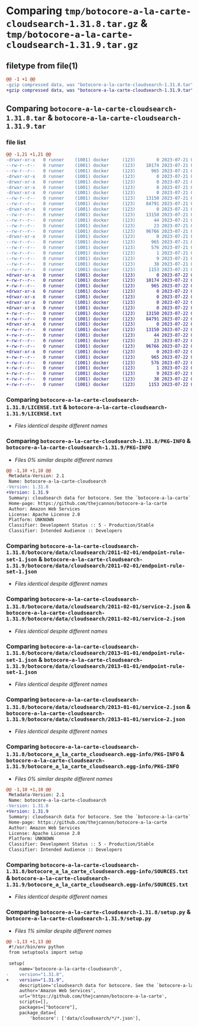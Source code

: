 # Comparing `tmp/botocore-a-la-carte-cloudsearch-1.31.8.tar.gz` & `tmp/botocore-a-la-carte-cloudsearch-1.31.9.tar.gz`

## filetype from file(1)

```diff
@@ -1 +1 @@
-gzip compressed data, was "botocore-a-la-carte-cloudsearch-1.31.8.tar", last modified: Fri Jul 21 01:21:12 2023, max compression
+gzip compressed data, was "botocore-a-la-carte-cloudsearch-1.31.9.tar", last modified: Sat Jul 22 01:20:15 2023, max compression
```

## Comparing `botocore-a-la-carte-cloudsearch-1.31.8.tar` & `botocore-a-la-carte-cloudsearch-1.31.9.tar`

### file list

```diff
@@ -1,21 +1,21 @@
-drwxr-xr-x   0 runner    (1001) docker     (123)        0 2023-07-21 01:21:12.606767 botocore-a-la-carte-cloudsearch-1.31.8/
--rw-r--r--   0 runner    (1001) docker     (123)    10174 2023-07-21 01:21:12.000000 botocore-a-la-carte-cloudsearch-1.31.8/LICENSE.txt
--rw-r--r--   0 runner    (1001) docker     (123)      965 2023-07-21 01:21:12.606767 botocore-a-la-carte-cloudsearch-1.31.8/PKG-INFO
-drwxr-xr-x   0 runner    (1001) docker     (123)        0 2023-07-21 01:21:12.606767 botocore-a-la-carte-cloudsearch-1.31.8/botocore/
-drwxr-xr-x   0 runner    (1001) docker     (123)        0 2023-07-21 01:21:12.606767 botocore-a-la-carte-cloudsearch-1.31.8/botocore/data/
-drwxr-xr-x   0 runner    (1001) docker     (123)        0 2023-07-21 01:21:12.606767 botocore-a-la-carte-cloudsearch-1.31.8/botocore/data/cloudsearch/
-drwxr-xr-x   0 runner    (1001) docker     (123)        0 2023-07-21 01:21:12.606767 botocore-a-la-carte-cloudsearch-1.31.8/botocore/data/cloudsearch/2011-02-01/
--rw-r--r--   0 runner    (1001) docker     (123)    13150 2023-07-21 01:21:06.000000 botocore-a-la-carte-cloudsearch-1.31.8/botocore/data/cloudsearch/2011-02-01/endpoint-rule-set-1.json
--rw-r--r--   0 runner    (1001) docker     (123)    84791 2023-07-21 01:21:06.000000 botocore-a-la-carte-cloudsearch-1.31.8/botocore/data/cloudsearch/2011-02-01/service-2.json
-drwxr-xr-x   0 runner    (1001) docker     (123)        0 2023-07-21 01:21:12.606767 botocore-a-la-carte-cloudsearch-1.31.8/botocore/data/cloudsearch/2013-01-01/
--rw-r--r--   0 runner    (1001) docker     (123)    13150 2023-07-21 01:21:06.000000 botocore-a-la-carte-cloudsearch-1.31.8/botocore/data/cloudsearch/2013-01-01/endpoint-rule-set-1.json
--rw-r--r--   0 runner    (1001) docker     (123)       44 2023-07-21 01:21:06.000000 botocore-a-la-carte-cloudsearch-1.31.8/botocore/data/cloudsearch/2013-01-01/examples-1.json
--rw-r--r--   0 runner    (1001) docker     (123)       23 2023-07-21 01:21:06.000000 botocore-a-la-carte-cloudsearch-1.31.8/botocore/data/cloudsearch/2013-01-01/paginators-1.json
--rw-r--r--   0 runner    (1001) docker     (123)    96766 2023-07-21 01:21:06.000000 botocore-a-la-carte-cloudsearch-1.31.8/botocore/data/cloudsearch/2013-01-01/service-2.json
-drwxr-xr-x   0 runner    (1001) docker     (123)        0 2023-07-21 01:21:12.606767 botocore-a-la-carte-cloudsearch-1.31.8/botocore_a_la_carte_cloudsearch.egg-info/
--rw-r--r--   0 runner    (1001) docker     (123)      965 2023-07-21 01:21:12.000000 botocore-a-la-carte-cloudsearch-1.31.8/botocore_a_la_carte_cloudsearch.egg-info/PKG-INFO
--rw-r--r--   0 runner    (1001) docker     (123)      576 2023-07-21 01:21:12.000000 botocore-a-la-carte-cloudsearch-1.31.8/botocore_a_la_carte_cloudsearch.egg-info/SOURCES.txt
--rw-r--r--   0 runner    (1001) docker     (123)        1 2023-07-21 01:21:12.000000 botocore-a-la-carte-cloudsearch-1.31.8/botocore_a_la_carte_cloudsearch.egg-info/dependency_links.txt
--rw-r--r--   0 runner    (1001) docker     (123)        9 2023-07-21 01:21:12.000000 botocore-a-la-carte-cloudsearch-1.31.8/botocore_a_la_carte_cloudsearch.egg-info/top_level.txt
--rw-r--r--   0 runner    (1001) docker     (123)       38 2023-07-21 01:21:12.606767 botocore-a-la-carte-cloudsearch-1.31.8/setup.cfg
--rw-r--r--   0 runner    (1001) docker     (123)     1153 2023-07-21 01:21:12.000000 botocore-a-la-carte-cloudsearch-1.31.8/setup.py
+drwxr-xr-x   0 runner    (1001) docker     (123)        0 2023-07-22 01:20:15.884767 botocore-a-la-carte-cloudsearch-1.31.9/
+-rw-r--r--   0 runner    (1001) docker     (123)    10174 2023-07-22 01:20:15.000000 botocore-a-la-carte-cloudsearch-1.31.9/LICENSE.txt
+-rw-r--r--   0 runner    (1001) docker     (123)      965 2023-07-22 01:20:15.884767 botocore-a-la-carte-cloudsearch-1.31.9/PKG-INFO
+drwxr-xr-x   0 runner    (1001) docker     (123)        0 2023-07-22 01:20:15.880767 botocore-a-la-carte-cloudsearch-1.31.9/botocore/
+drwxr-xr-x   0 runner    (1001) docker     (123)        0 2023-07-22 01:20:15.880767 botocore-a-la-carte-cloudsearch-1.31.9/botocore/data/
+drwxr-xr-x   0 runner    (1001) docker     (123)        0 2023-07-22 01:20:15.880767 botocore-a-la-carte-cloudsearch-1.31.9/botocore/data/cloudsearch/
+drwxr-xr-x   0 runner    (1001) docker     (123)        0 2023-07-22 01:20:15.880767 botocore-a-la-carte-cloudsearch-1.31.9/botocore/data/cloudsearch/2011-02-01/
+-rw-r--r--   0 runner    (1001) docker     (123)    13150 2023-07-22 01:20:09.000000 botocore-a-la-carte-cloudsearch-1.31.9/botocore/data/cloudsearch/2011-02-01/endpoint-rule-set-1.json
+-rw-r--r--   0 runner    (1001) docker     (123)    84791 2023-07-22 01:20:09.000000 botocore-a-la-carte-cloudsearch-1.31.9/botocore/data/cloudsearch/2011-02-01/service-2.json
+drwxr-xr-x   0 runner    (1001) docker     (123)        0 2023-07-22 01:20:15.884767 botocore-a-la-carte-cloudsearch-1.31.9/botocore/data/cloudsearch/2013-01-01/
+-rw-r--r--   0 runner    (1001) docker     (123)    13150 2023-07-22 01:20:09.000000 botocore-a-la-carte-cloudsearch-1.31.9/botocore/data/cloudsearch/2013-01-01/endpoint-rule-set-1.json
+-rw-r--r--   0 runner    (1001) docker     (123)       44 2023-07-22 01:20:09.000000 botocore-a-la-carte-cloudsearch-1.31.9/botocore/data/cloudsearch/2013-01-01/examples-1.json
+-rw-r--r--   0 runner    (1001) docker     (123)       23 2023-07-22 01:20:09.000000 botocore-a-la-carte-cloudsearch-1.31.9/botocore/data/cloudsearch/2013-01-01/paginators-1.json
+-rw-r--r--   0 runner    (1001) docker     (123)    96766 2023-07-22 01:20:09.000000 botocore-a-la-carte-cloudsearch-1.31.9/botocore/data/cloudsearch/2013-01-01/service-2.json
+drwxr-xr-x   0 runner    (1001) docker     (123)        0 2023-07-22 01:20:15.884767 botocore-a-la-carte-cloudsearch-1.31.9/botocore_a_la_carte_cloudsearch.egg-info/
+-rw-r--r--   0 runner    (1001) docker     (123)      965 2023-07-22 01:20:15.000000 botocore-a-la-carte-cloudsearch-1.31.9/botocore_a_la_carte_cloudsearch.egg-info/PKG-INFO
+-rw-r--r--   0 runner    (1001) docker     (123)      576 2023-07-22 01:20:15.000000 botocore-a-la-carte-cloudsearch-1.31.9/botocore_a_la_carte_cloudsearch.egg-info/SOURCES.txt
+-rw-r--r--   0 runner    (1001) docker     (123)        1 2023-07-22 01:20:15.000000 botocore-a-la-carte-cloudsearch-1.31.9/botocore_a_la_carte_cloudsearch.egg-info/dependency_links.txt
+-rw-r--r--   0 runner    (1001) docker     (123)        9 2023-07-22 01:20:15.000000 botocore-a-la-carte-cloudsearch-1.31.9/botocore_a_la_carte_cloudsearch.egg-info/top_level.txt
+-rw-r--r--   0 runner    (1001) docker     (123)       38 2023-07-22 01:20:15.884767 botocore-a-la-carte-cloudsearch-1.31.9/setup.cfg
+-rw-r--r--   0 runner    (1001) docker     (123)     1153 2023-07-22 01:20:15.000000 botocore-a-la-carte-cloudsearch-1.31.9/setup.py
```

### Comparing `botocore-a-la-carte-cloudsearch-1.31.8/LICENSE.txt` & `botocore-a-la-carte-cloudsearch-1.31.9/LICENSE.txt`

 * *Files identical despite different names*

### Comparing `botocore-a-la-carte-cloudsearch-1.31.8/PKG-INFO` & `botocore-a-la-carte-cloudsearch-1.31.9/PKG-INFO`

 * *Files 0% similar despite different names*

```diff
@@ -1,10 +1,10 @@
 Metadata-Version: 2.1
 Name: botocore-a-la-carte-cloudsearch
-Version: 1.31.8
+Version: 1.31.9
 Summary: cloudsearch data for botocore. See the `botocore-a-la-carte` package for more info.
 Home-page: https://github.com/thejcannon/botocore-a-la-carte
 Author: Amazon Web Services
 License: Apache License 2.0
 Platform: UNKNOWN
 Classifier: Development Status :: 5 - Production/Stable
 Classifier: Intended Audience :: Developers
```

### Comparing `botocore-a-la-carte-cloudsearch-1.31.8/botocore/data/cloudsearch/2011-02-01/endpoint-rule-set-1.json` & `botocore-a-la-carte-cloudsearch-1.31.9/botocore/data/cloudsearch/2011-02-01/endpoint-rule-set-1.json`

 * *Files identical despite different names*

### Comparing `botocore-a-la-carte-cloudsearch-1.31.8/botocore/data/cloudsearch/2011-02-01/service-2.json` & `botocore-a-la-carte-cloudsearch-1.31.9/botocore/data/cloudsearch/2011-02-01/service-2.json`

 * *Files identical despite different names*

### Comparing `botocore-a-la-carte-cloudsearch-1.31.8/botocore/data/cloudsearch/2013-01-01/endpoint-rule-set-1.json` & `botocore-a-la-carte-cloudsearch-1.31.9/botocore/data/cloudsearch/2013-01-01/endpoint-rule-set-1.json`

 * *Files identical despite different names*

### Comparing `botocore-a-la-carte-cloudsearch-1.31.8/botocore/data/cloudsearch/2013-01-01/service-2.json` & `botocore-a-la-carte-cloudsearch-1.31.9/botocore/data/cloudsearch/2013-01-01/service-2.json`

 * *Files identical despite different names*

### Comparing `botocore-a-la-carte-cloudsearch-1.31.8/botocore_a_la_carte_cloudsearch.egg-info/PKG-INFO` & `botocore-a-la-carte-cloudsearch-1.31.9/botocore_a_la_carte_cloudsearch.egg-info/PKG-INFO`

 * *Files 0% similar despite different names*

```diff
@@ -1,10 +1,10 @@
 Metadata-Version: 2.1
 Name: botocore-a-la-carte-cloudsearch
-Version: 1.31.8
+Version: 1.31.9
 Summary: cloudsearch data for botocore. See the `botocore-a-la-carte` package for more info.
 Home-page: https://github.com/thejcannon/botocore-a-la-carte
 Author: Amazon Web Services
 License: Apache License 2.0
 Platform: UNKNOWN
 Classifier: Development Status :: 5 - Production/Stable
 Classifier: Intended Audience :: Developers
```

### Comparing `botocore-a-la-carte-cloudsearch-1.31.8/botocore_a_la_carte_cloudsearch.egg-info/SOURCES.txt` & `botocore-a-la-carte-cloudsearch-1.31.9/botocore_a_la_carte_cloudsearch.egg-info/SOURCES.txt`

 * *Files identical despite different names*

### Comparing `botocore-a-la-carte-cloudsearch-1.31.8/setup.py` & `botocore-a-la-carte-cloudsearch-1.31.9/setup.py`

 * *Files 1% similar despite different names*

```diff
@@ -1,13 +1,13 @@
 #!/usr/bin/env python
 from setuptools import setup
 
 setup(
     name='botocore-a-la-carte-cloudsearch',
-    version="1.31.8",
+    version="1.31.9",
     description='cloudsearch data for botocore. See the `botocore-a-la-carte` package for more info.',
     author='Amazon Web Services',
     url='https://github.com/thejcannon/botocore-a-la-carte',
     scripts=[],
     packages=["botocore"],
     package_data={
         'botocore': ['data/cloudsearch/*/*.json'],
```

